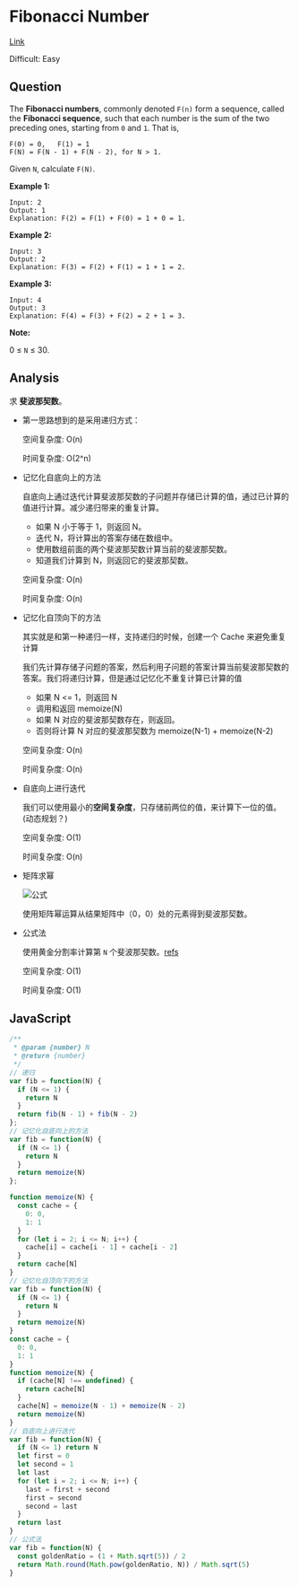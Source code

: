# Fibonacci Number

[Link](https://leetcode.com/problems/fibonacci-number/)

Difficult: Easy

## Question

The **Fibonacci numbers**, commonly denoted `F(n)` form a sequence, called the **Fibonacci sequence**, such that each number is the sum of the two preceding ones, starting from `0` and `1`. That is,

```
F(0) = 0,   F(1) = 1
F(N) = F(N - 1) + F(N - 2), for N > 1.
```

Given `N`, calculate `F(N)`.

**Example 1:**

```
Input: 2
Output: 1
Explanation: F(2) = F(1) + F(0) = 1 + 0 = 1.
```

**Example 2:**

```
Input: 3
Output: 2
Explanation: F(3) = F(2) + F(1) = 1 + 1 = 2.
```

**Example 3:**

```
Input: 4
Output: 3
Explanation: F(4) = F(3) + F(2) = 2 + 1 = 3.
```

**Note:**

0 ≤ `N` ≤ 30.

## Analysis

求 **斐波那契数**。

- 第一思路想到的是采用递归方式：
  
  空间复杂度: O(n)

  时间复杂度: O(2^n)

- 记忆化自底向上的方法
  
  自底向上通过迭代计算斐波那契数的子问题并存储已计算的值，通过已计算的值进行计算。减少递归带来的重复计算。

  - 如果 N 小于等于 1，则返回 N。
  - 迭代 N，将计算出的答案存储在数组中。
  - 使用数组前面的两个斐波那契数计算当前的斐波那契数。
  - 知道我们计算到 N，则返回它的斐波那契数。

  空间复杂度: O(n)

  时间复杂度: O(n)

- 记忆化自顶向下的方法

  其实就是和第一种递归一样，支持递归的时候，创建一个 Cache 来避免重复计算

  我们先计算存储子问题的答案，然后利用子问题的答案计算当前斐波那契数的答案。我们将递归计算，但是通过记忆化不重复计算已计算的值

  - 如果 N <= 1，则返回 N
  - 调用和返回 memoize(N)
  - 如果 N 对应的斐波那契数存在，则返回。
  - 否则将计算 N 对应的斐波那契数为 memoize(N-1) + memoize(N-2)

  空间复杂度: O(n)

  时间复杂度: O(n)

- 自底向上进行迭代

  我们可以使用最小的**空间复杂度**，只存储前两位的值，来计算下一位的值。(动态规划？)

  空间复杂度: O(1)

  时间复杂度: O(n)

- 矩阵求幂

  ![公式](https://pic.leetcode-cn.com/09fd107ad5ce57b564aaae069bacd1b04fbb5033197d99305e3a45764bf07fee.png)

  使用矩阵幂运算从结果矩阵中（0，0）处的元素得到斐波那契数。

  <!-- @TODO 此处设计矩阵操作，不太熟悉。 -->

- 公式法

  使用黄金分割率计算第 `N` 个斐波那契数。[refs](https://demonstrations.wolfram.com/GeneralizedFibonacciSequenceAndTheGoldenRatio)

  空间复杂度: O(1)

  时间复杂度: O(1)

## JavaScript

```JavaScript
/**
 * @param {number} N
 * @return {number}
 */
// 递归
var fib = function(N) {
  if (N <= 1) {
    return N
  }
  return fib(N - 1) + fib(N - 2)
};
// 记忆化自底向上的方法
var fib = function(N) {
  if (N <= 1) {
    return N
  }
  return memoize(N)
};

function memoize(N) {
  const cache = {
    0: 0,
    1: 1
  }
  for (let i = 2; i <= N; i++) {
    cache[i] = cache[i - 1] + cache[i - 2]
  }
  return cache[N]
}
// 记忆化自顶向下的方法
var fib = function(N) {
  if (N <= 1) {
    return N
  }
  return memoize(N)
}
const cache = {
  0: 0,
  1: 1
}
function memoize(N) {
  if (cache[N] !== undefined) {
    return cache[N]
  }
  cache[N] = memoize(N - 1) + memoize(N - 2)
  return memoize(N)
}
// 自底向上进行迭代
var fib = function(N) {
  if (N <= 1) return N
  let first = 0
  let second = 1
  let last
  for (let i = 2; i <= N; i++) {
    last = first + second
    first = second
    second = last
  }
  return last
}
// 公式法
var fib = function(N) {
  const goldenRatio = (1 + Math.sqrt(5)) / 2
  return Math.round(Math.pow(goldenRatio, N)) / Math.sqrt(5)
}
```
